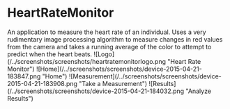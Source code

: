 <h1>HeartRateMonitor</h1>
An application to measure the heart rate of an individual. Uses a very rudimentary image processing algorithm to measure changes in red values from the camera and takes a running average of the color to attempt to predict when the heart beats.
![Logo](/../screenshots/screenshots/heartratemonitorlogo.png "Heart Rate
Monitor")
![Home](/../screenshots/screenshots/device-2015-04-21-183847.png "Home")
![Measurement](/../screenshots/screenshots/device-2015-04-21-183908.png "Take
a Measurement")
![Results](/../screenshots/screenshots/device-2015-04-21-184032.png "Analyze
Results")
